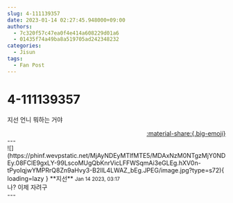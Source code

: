 ```yaml
---
slug: 4-111139357
date: 2023-01-14 02:27:45.948000+09:00
authors:
  - 7c320f57c47ea0f4e414a608229d01a6
  - 01435f74a49ba8a519705ad242348232
categories:
  - Jisun
tags:
  - Fan Post
---
```


# 4-111139357

<div class="post-container" markdown="1">
<div class="content-container md-sidebar__scrollwrap" markdown="1">

지선 언니 뭐하는 거야

</div>
</div>

<div style="text-align: right;" markdown="1">
<a href="https://weverse.io/fromis9/fanpost/4-111139357" style="text-align: right;">:material-share:{.big-emoji}</a>
</div>
---

<div class="comments-container md-sidebar__scrollwrap" markdown="1">
<div class="comment" markdown="1">
<div class='id-container' markdown="1">
![](https://phinf.wevpstatic.net/MjAyNDEyMTlfMTE5/MDAxNzM0NTgzMjY0NDEy.08FClE9gxLY-99LscoMUgQbKnrVicLFFWSqmAi3eGLEg.hXV0n-tPyoIqjwYMPRrQ8Zn9aHvy3-B2llL4LWAZ_bEg.JPEG/image.jpg?type=s72){ loading=lazy }
**<span class="artist">지선</span>** <small>Jan 14 2023, 03:17</small><br>
</div>
<div class='comment-body' markdown="1">
나? 이제 자려구
</div>
</div>
</div>
---
